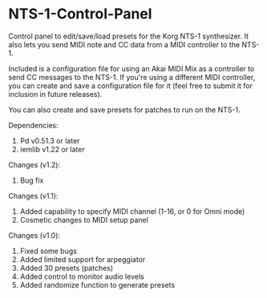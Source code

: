 # NTS-1-Control-Panel

Control panel to edit/save/load presets for the Korg NTS-1 synthesizer. It also lets you send MIDI note and CC data from a MIDI controller to the NTS-1.

Included is a configuration file for using an Akai MIDI Mix as a controller to send CC messages to the NTS-1. If you're using a different MIDI controller, you can create and save a configuration file for it (feel free to submit it for inclusion in future releases).

You can also create and save presets for patches to run on the NTS-1. 

Dependencies:

1. Pd v0.51.3 or later
2. iemlib v1.22 or later

Changes (v1.2):

1. Bug fix 

Changes (v1.1):

1. Added capability to specify MIDI channel (1-16, or 0 for Omni mode)
2. Cosmetic changes to MIDI setup panel

Changes (v1.0):

1. Fixed some bugs
2. Added limited support for arpeggiator
3. Added 30 presets (patches)
4. Added control to monitor audio levels
5. Added randomize function to generate presets
